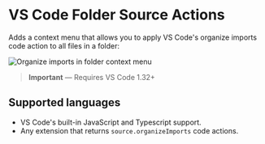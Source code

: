 # VS Code Folder Source Actions

Adds a context menu that allows you to apply VS Code's organize imports code action to all files in a folder:

![Organize imports in folder context menu](https://github.com/mjbvz/vscode-folder-source-actions/raw/master/documentation/menu.png?raw=true)

> **Important** — Requires VS Code 1.32+

## Supported languages

- VS Code's built-in JavaScript and Typescript support.
- Any extension that returns `source.organizeImports` code actions.